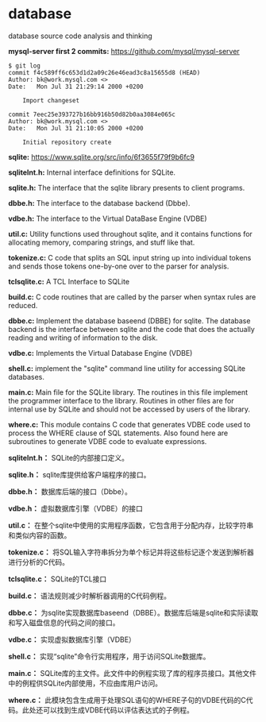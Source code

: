 # database
database source code analysis and thinking

**mysql-server first 2 commits:** https://github.com/mysql/mysql-server
```
$ git log
commit f4c589ff6c653d1d2a09c26e46ead3c8a15655d8 (HEAD)
Author: bk@work.mysql.com <>
Date:   Mon Jul 31 21:29:14 2000 +0200

    Import changeset

commit 7eec25e393727b16bb916b50d82b0aa3084e065c
Author: bk@work.mysql.com <>
Date:   Mon Jul 31 21:10:05 2000 +0200

    Initial repository create

```


**sqlite:** https://www.sqlite.org/src/info/6f3655f79f9b6fc9


**sqliteInt.h:** Internal interface definitions for SQLite.

**sqlite.h:** The interface that the sqlite library presents to client programs.

**dbbe.h:** The interface to the database backend (Dbbe).

**vdbe.h:** The interface to the Virtual DataBase Engine (VDBE)

**util.c:** Utility functions used throughout sqlite, and it contains functions for allocating memory, comparing strings, and stuff like that.

**tokenize.c:** C code that splits an SQL input string up into individual tokens and sends those tokens one-by-one over to the parser for analysis.

**tclsqlite.c:** A TCL Interface to SQLite

**build.c:** C code routines that are called by the parser when syntax rules are reduced.

**dbbe.c:** Implement the database baseend (DBBE) for sqlite.  The database backend is the interface between sqlite and the code that does the actually reading and writing of information to the disk.

**vdbe.c:** Implements the Virtual Database Engine (VDBE)

**shell.c:** implement the "sqlite" command line utility for accessing SQLite databases.

**main.c:** Main file for the SQLite library.  The routines in this file implement the programmer interface to the library.  Routines in other files are for internal use by SQLite and should not be accessed by users of the library.

**where.c:** This module contains C code that generates VDBE code used to process the WHERE clause of SQL statements.  Also found here are subroutines to generate VDBE code to evaluate expressions.


**sqliteInt.h：** SQLite的内部接口定义。

**sqlite.h：** sqlite库提供给客户端程序的接口。

**dbbe.h：** 数据库后端的接口（Dbbe）。

**vdbe.h：** 虚拟数据库引擎（VDBE）的接口

**util.c：** 在整个sqlite中使用的实用程序函数，它包含用于分配内存，比较字符串和类似内容的函数。

**tokenize.c：** 将SQL输入字符串拆分为单个标记并将这些标记逐个发送到解析器进行分析的C代码。

**tclsqlite.c：** SQLite的TCL接口

**build.c：** 语法规则减少时解析器调用的C代码例程。

**dbbe.c：** 为sqlite实现数据库baseend（DBBE）。数据库后端是sqlite和实际读取和写入磁盘信息的代码之间的接口。

**vdbe.c：** 实现虚拟数据库引擎（VDBE）

**shell.c：** 实现“sqlite”命令行实用程序，用于访问SQLite数据库。

**main.c：** SQLite库的主文件。此文件中的例程实现了库的程序员接口。其他文件中的例程供SQLite内部使用，不应由库用户访问。

**where.c：** 此模块包含生成用于处理SQL语句的WHERE子句的VDBE代码的C代码。此处还可以找到生成VDBE代码以评估表达式的子例程。